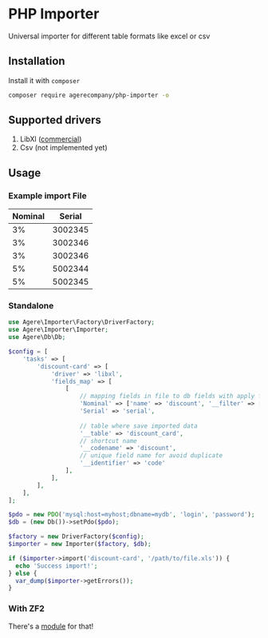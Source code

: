 # PHP Importer
Universal importer for different table formats like excel or csv

## Installation

Install it with ``composer``
```sh
composer require agerecompany/php-importer -o
```

## Supported drivers
1. LibXl ([commercial](http://www.libxl.com/))
2. Csv (not implemented yet)

## Usage
### Example import File
|Nominal  | Serial  |
|---------|---------|
|3%       | 3002345 |
|3%       | 3002346 |
|3%       | 3002346 |
|5%       | 5002344 |
|5%       | 5002345 |

### Standalone
```php
use Agere\Importer\Factory\DriverFactory;
use Agere\Importer\Importer;
use Agere\Db\Db;

$config = [
    'tasks' => [
        'discount-card' => [
            'driver' => 'libxl',
            'fields_map' => [
                [
                    // mapping fields in file to db fields with apply filters
                    'Nominal' => ['name' => 'discount', '__filter' => ['percentToInt']],
                    'Serial' => 'serial',
                    
                    // table where save imported data
                    '__table' => 'discount_card',
                    // shortcut name
                    '__codename' => 'discount',
                    // unique field name for avoid duplicate
                    '__identifier' => 'code'
                ],
            ],
        ],
    ],
];

$pdo = new PDO('mysql:host=myhost;dbname=mydb', 'login', 'password'); 
$db = (new Db())->setPdo($pdo);

$factory = new DriverFactory($config);
$importer = new Importer($factory, $db);

if ($importer->import('discount-card', '/path/to/file.xls')) {
  echo 'Success import!';
} else {
  var_dump($importer->getErrors());
}
```

### With ZF2

There's a [module](https://github.com/agerecompany/zfc-importer-module) for that!
